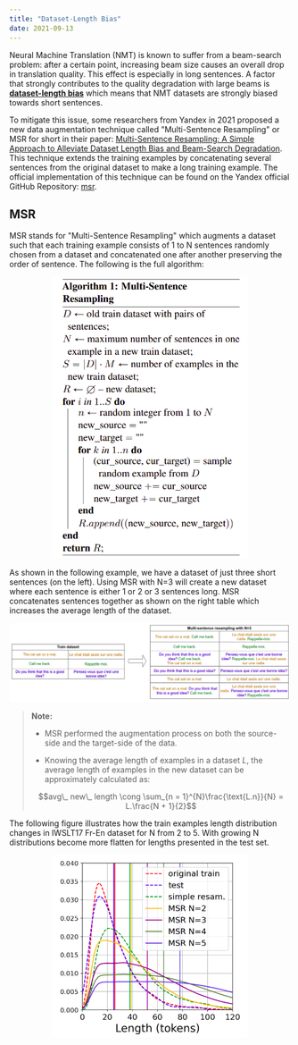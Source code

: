 ```yaml
---
title: "Dataset-Length Bias"
date: 2021-09-13
---
```


Neural Machine Translation (NMT) is known to suffer from a beam-search
problem: after a certain point, increasing beam size causes an overall
drop in translation quality. This effect is especially in long
sentences. A factor that strongly contributes to the quality degradation
with large beams is <u><strong>dataset-length bias</strong></u> which means that NMT
datasets are strongly biased towards short sentences.

To mitigate this issue, some researchers from Yandex in 2021 proposed a
new data augmentation technique called "Multi-Sentence Resampling" or
MSR for short in their paper: [Multi-Sentence Resampling: A Simple
Approach to Alleviate Dataset Length Bias and Beam-Search
Degradation](https://arxiv.org/pdf/2109.06253.pdf). This technique
extends the training examples by concatenating several sentences from
the original dataset to make a long training example. The official
implementation of this technique can be found on the Yandex official
GitHub Repository: [msr](https://github.com/yandex-research/msr).

MSR
---

MSR stands for "Multi-Sentence Resampling" which augments a dataset such
that each training example consists of 1 to N sentences randomly chosen
from a dataset and concatenated one after another preserving the order
of sentence. The following is the full algorithm:

<div align="center">
    <img src="media/Data_Length_Bias/image1.png" width=350>
</div>

As shown in the following example, we have a dataset of just three short
sentences (on the left). Using MSR with N=3 will create a new dataset
where each sentence is either 1 or 2 or 3 sentences long. MSR
concatenates sentences together as shown on the right table which
increases the average length of the dataset.

<div align="center">
    <img src="media/Data_Length_Bias/image2.png" width=750>
</div>

> **Note:**
>
> - MSR performed the augmentation process on both the source-side and
    the target-side of the data.
>
> - Knowing the average length of examples in a dataset $L$, the average
    length of examples in the new dataset can be approximately
    calculated as:
> 
> $$avg\_ new\_ length \cong \sum_{n = 1}^{N}\frac{\text{L.n}}{N} = L.\frac{N + 1}{2}$$

The following figure illustrates how the train examples length
distribution changes in IWSLT17 Fr-En dataset for N from 2 to 5. With
growing N distributions become more flatten for lengths presented in the
test set.

<div align="center">
    <img src="media/Data_Length_Bias/image3.png" width=350>
</div>